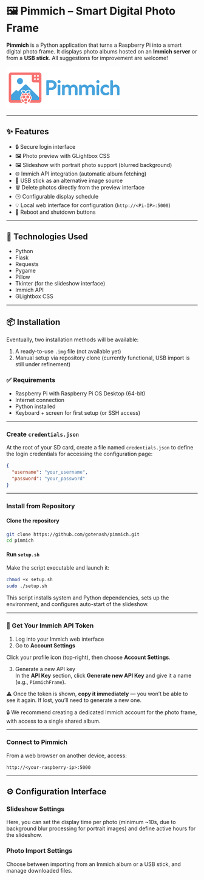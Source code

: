 # 🖼️ Pimmich – Smart Digital Photo Frame

**Pimmich** is a Python application that turns a Raspberry Pi into a smart digital photo frame. It displays photo albums hosted on an **Immich server** or from a **USB stick**. All suggestions for improvement are welcome!

<img src="static/pimmich_logo.png" alt="Pimmich Logo" width="300">

---

## ✨ Features

- 🔒 Secure login interface
- 🖼️ Photo preview with GLightbox CSS
- 🖼️ Slideshow with portrait photo support (blurred background)
- 🌐 Immich API integration (automatic album fetching)
- 📂 USB stick as an alternative image source
- 🗑️ Delete photos directly from the preview interface
- 🕒 Configurable display schedule
- 💡 Local web interface for configuration (`http://<Pi-IP>:5000`)
- 🔌 Reboot and shutdown buttons

---

## 🧰 Technologies Used

- Python  
- Flask  
- Requests  
- Pygame  
- Pillow  
- Tkinter (for the slideshow interface)  
- Immich API  
- GLightbox CSS  

---

## 📦 Installation

Eventually, two installation methods will be available:  
1. A ready-to-use `.img` file (not available yet)  
2. Manual setup via repository clone (currently functional, USB import is still under refinement)

### ✅ Requirements

- Raspberry Pi with Raspberry Pi OS Desktop (64-bit)
- Internet connection
- Python installed
- Keyboard + screen for first setup (or SSH access)

---

### Create `credentials.json`

At the root of your SD card, create a file named `credentials.json` to define the login credentials for accessing the configuration page:

```json
{
  "username": "your_username",
  "password": "your_password"
}
```

---

### Install from Repository

#### Clone the repository

```bash
git clone https://github.com/gotenash/pimmich.git
cd pimmich
```

#### Run `setup.sh`

Make the script executable and launch it:

```bash
chmod +x setup.sh
sudo ./setup.sh
```

This script installs system and Python dependencies, sets up the environment, and configures auto-start of the slideshow.

---

### 🔑 Get Your Immich API Token

1. Log into your Immich web interface  
2. Go to **Account Settings**

Click your profile icon (top-right), then choose **Account Settings**.

3. Generate a new API key  
In the **API Key** section, click **Generate new API Key** and give it a name (e.g., `PimmichFrame`).

⚠️ Once the token is shown, **copy it immediately** — you won’t be able to see it again. If lost, you’ll need to generate a new one.

🔒 We recommend creating a dedicated Immich account for the photo frame, with access to a single shared album.

---

### Connect to Pimmich

From a web browser on another device, access:

```
http://<your-raspberry-ip>:5000
```

---

## ⚙️ Configuration Interface

### Slideshow Settings

Here, you can set the display time per photo (minimum ~10s, due to background blur processing for portrait images) and define active hours for the slideshow.

### Photo Import Settings

Choose between importing from an Immich album or a USB stick, and manage downloaded files.
